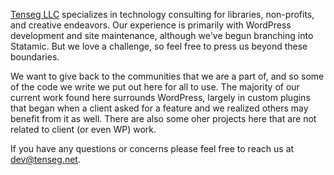 [Tenseg LLC](https://www.tenseg.net) specializes in technology consulting for libraries, non-profits, and creative endeavors. Our experience is primarily with WordPress development and site maintenance, although we've begun branching into Statamic. But we love a challenge, so feel free to press us beyond these boundaries.

We want to give back to the communities that we are a part of, and so some of the code we write we put out here for all to use. The majority of our current work found here surrounds WordPress, largely in custom plugins that began when a client asked for a feature and we realized others may benefit from it as well. There are also some oher projects here that are not related to client (or even WP) work.

If you have any questions or concerns please feel free to reach us at [dev@tenseg.net](mailto:dev@tenseg.net).
